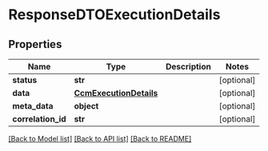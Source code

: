 # ResponseDTOExecutionDetails

## Properties
Name | Type | Description | Notes
------------ | ------------- | ------------- | -------------
**status** | **str** |  | [optional] 
**data** | [**CcmExecutionDetails**](CcmExecutionDetails.md) |  | [optional] 
**meta_data** | **object** |  | [optional] 
**correlation_id** | **str** |  | [optional] 

[[Back to Model list]](../README.md#documentation-for-models) [[Back to API list]](../README.md#documentation-for-api-endpoints) [[Back to README]](../README.md)

